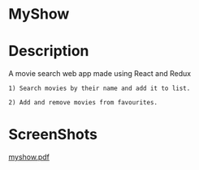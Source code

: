 # MyShow

# Description

A movie search web app made using React and Redux 

  
    1) Search movies by their name and add it to list.
  
    2) Add and remove movies from favourites.

# ScreenShots


[myshow.pdf](https://github.com/Vishal1J/MyShow/files/10313662/myshow.pdf)

